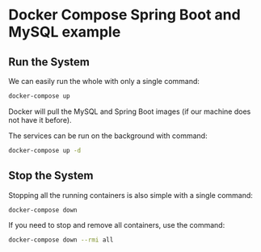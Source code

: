 # Docker Compose Spring Boot and MySQL example

## Run the System
We can easily run the whole with only a single command:
```bash
docker-compose up
```
Docker will pull the MySQL and Spring Boot images (if our machine does not have it before).

The services can be run on the background with command:
```bash
docker-compose up -d
```

## Stop the System
Stopping all the running containers is also simple with a single command:
```bash
docker-compose down
```

If you need to stop and remove all containers, use the command:
```bash
docker-compose down --rmi all
```